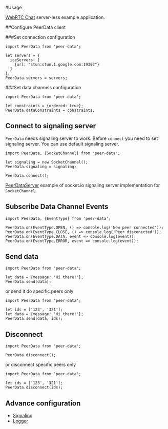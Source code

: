 #Usage

[WebRTC Chat](https://github.com/Vardius/webrtc-chat) server-less example application.

##Configure PeerData client

###Set connection configuration
```ecmascript 6
import PeerData from 'peer-data';

let servers = {
  iceServers: [
    {url: "stun:stun.1.google.com:19302"}
  ]
};
PeerData.servers = servers;
```

###Set data channels configuration
```ecmascript 6
import PeerData from 'peer-data';

let constraints = {ordered: true};
PeerData.dataConstraints = constraints;
```

## Connect to signaling server

`PeerData` needs signaling server to work.
Before `connect` you need to set signaling server.
You can use default signaling server.

```ecmascript 6
import PeerData, {SocketChannel} from 'peer-data';

let signaling = new SocketChannel();
PeerData.signaling = signaling;

PeerData.connect();
```

[PeerDataServer](https://github.com/Vardius/peer-data-server) example of socket.io signaling server implementation for `SocketChannel`. 

## Subscribe Data Channel Events
```ecmascript 6
import PeerData, {EventType} from 'peer-data';

PeerData.on(EventType.OPEN, () => console.log('New peer connected'));
PeerData.on(EventType.CLOSE, () => console.log('Peer disconected'));
PeerData.on(EventType.DATA, event => console.log(event));
PeerData.on(EventType.ERROR, event => console.log(event));
```

## Send data
```ecmascript 6
import PeerData from 'peer-data';

let data = {message: 'Hi there!'};
PeerData.send(data);
```

or send it do specific peers only

```ecmascript 6
import PeerData from 'peer-data';

let ids = ['123', '321'];
let data = {message: 'Hi there!'};
PeerData.send(data, ids);
```

## Disconnect
```ecmascript 6
import PeerData from 'peer-data';

PeerData.disconnect();
```

or disconnect specific peers only

```ecmascript 6
import PeerData from 'peer-data';

let ids = ['123', '321'];
PeerData.disconnect(ids);
```

## Advance configuration
- [Signaling](doc/signaling.md)
- [Logger](doc/logger.md)